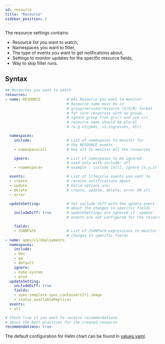 ```yaml
---
id: resource
title: "Resource"
sidebar_position: 2
---
```


The resource settings contains:

- Resource list you want to watch,
- Namespaces you want to filter,
- The type of events you want to get notifications about,
- Settings to monitor updates for the specific resource fields,
- Way to skip filter runs.

## Syntax

```yaml
## Resources you want to watch
resources:
- name: RESOURCE            # K8s Resource you want to monitor.
                            # Resource name must be in
                            # group/version/resource (G/V/R) format
                            # for core resources with no group,
                            # ignore group fron g/v/r and use v/r
                            # resource name should be plural
                            # (e.g v1/pods, v1.ingresses, etc)

  namespaces:
    include:                # List of namespaces to monitor for
                            # the RESOURCE events
    - namespace/all         # Use all to monitor all the resources

    ignore:                 # List of namespaces to be ignored
                            # used only with include: all
    - <namespace>           # example : include [all], ignore [x,y,z]

  events:                   # List of lifecycle events you want to
  - create                  # receive notifications about
  - update                  # Valid options are:
  - delete                  # create, update, delete, error OR all
  - error

  updateSetting:            # Set include diff with the update event
                            # about the changes in specific fields
    includeDiff: true       # updateSettings are ignored if `update`
                            # events are not configured for the resource

    fields:
    - JSONPath              # List of JSONPath expressions to monitor
                            # changes in specific fields
- name: apps/v1/deployments
  namespaces:
    include:
    - dev
    - qa
    - default
    ignore:
    - kube-system
    - prod
  updateSetting:
    includeDiff: true
    fields:
    - spec.template.spec.containers[*].image
    - status.availableReplicas
  events:
  - all

# Check true if you want to receive recommendations
# about the best practices for the created resource
recommendations: true
```

The default configuration for Helm chart can be found in [values.yaml](https://github.com/kubeshop/botkube/blob/main/helm/botkube/values.yaml).
